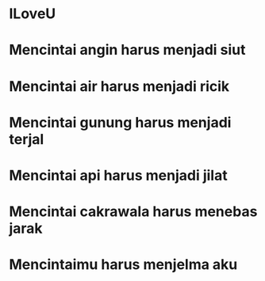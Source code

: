 # ILoveU

# Mencintai angin harus menjadi siut
# Mencintai air harus menjadi ricik
# Mencintai gunung harus menjadi terjal
# Mencintai api harus menjadi jilat
# Mencintai cakrawala harus menebas jarak
# Mencintaimu harus menjelma aku
